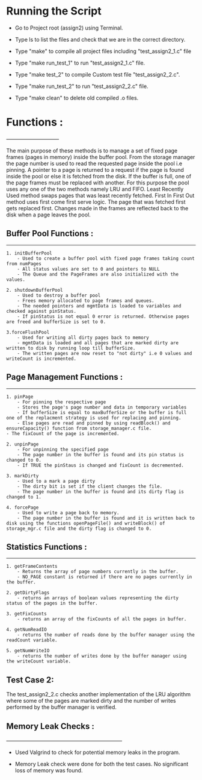#  Running the Script

* Go to Project root (assign2) using Terminal.

* Type ls to list the files and check that we are in the correct directory.

* Type "make" to compile all project files including "test_assign2_1.c" file

* Type "make run_test_1" to run "test_assign2_1.c" file.

* Type "make test_2" to compile Custom test file "test_assign2_2.c".

* Type "make run_test_2" to run "test_assign2_2.c" file.

* Type "make clean" to delete old compiled .o files.

# Functions :
——————————

The main purpose of these methods is to manage a set of fixed page frames (pages in memory)
inside the buffer pool. From the storage manager the page number is used to read the requested
page inside the pool i.e pinning. A pointer to a page is returned to a request if the page is
found inside the pool or else it is fetched from the disk. If the buffer is full, one of the page frames must be replaced with another. For this purpose the pool uses any
one of the two methods namely LRU and FIFO. Least Recently Used method swaps pages that was least recently fetched. First In First Out method uses first come first serve logic. The page that was fetched first gets replaced first. Changes made in the frames are reflected
back to the disk when a page leaves the pool.


## Buffer Pool Functions :
_____________________

	1. initBufferPool
		- Used to create a buffer pool with fixed page frames taking count from numPages
		- All status values are set to 0 and pointers to NULL
		- The Queue and the PageFrames are also initialized with the values.

	2. shutdownBufferPool
		- Used to destroy a buffer pool
		- Frees memory allocated to page frames and queues.
		- The needed pointers and mgmtData is loaded to variables and checked against pinStatus.
		- If pinStatus is not equal 0 error is returned. Otherwise pages are freed and bufferSize is set to 0.

	3.forceFlushPool
		- Used for writing all dirty pages back to memory
		- mgmtData is loaded and all pages that are marked dirty are written to disk by running loop till bufferSize.
		- The written pages are now reset to "not dirty" i.e 0 values and writeCount is incremented.

## Page Management Functions :
_________________________

	1. pinPage
		- For pinning the respective page
		- Stores the page's page number and data in temporary variables
		- If bufferSize is equal to maxBufferSize or the buffer is full one of the replacment strategy is used for replacing and pinning.
		- Else pages are read and pinned by using readBlock() and ensureCapacity() function from storage_manager.c file.
    - The fixCount of the page is incremented.

	2. unpinPage
		- For unpinning the specified page
		- The page number in the buffer is found and its pin status is changed to 0.
		- If TRUE the pinStaus is changed and fixCount is decremented.

	3. markDirty
		- Used to a mark a page dirty
		- The dirty bit is set if the client changes the file.
		- The page number in the buffer is found and its dirty flag is changed to 1.

	4. forcePage
		- Used to write a page back to memory.
		- The page number in the buffer is found and it is written back to disk using the functions openPageFile() and writeBlock() of storage_mgr.c file and the dirty flag is changed to 0.

## Statistics Functions :
____________________

	1. getFrameContents
		- Returns the array of page numbers currently in the buffer.
		- NO_PAGE constant is returned if there are no pages currently in the buffer.

	2. getDirtyFlags
		- returns an arrays of boolean values representing the dirty status of the pages in the buffer.

	3. getFixCounts
		- returns an array of the fixCounts of all the pages in buffer.

	4. getNumReadIO
		- returns the number of reads done by the buffer manager using the readCount variable.

	5. getNumWriteIO
		- returns the number of writes done by the buffer manager using the writeCount variable.



## Test Case 2:

The test_assign2_2.c checks another implementation of the LRU algorithm where some of the pages are marked dirty and the number of writes performed by the buffer manager is verified.

## Memory Leak Checks :
——————————————————————

 - Used Valgrind to check for potential memory leaks in the program.

 - Memory Leak check were done for both the test cases. No significant loss of memory was found.
